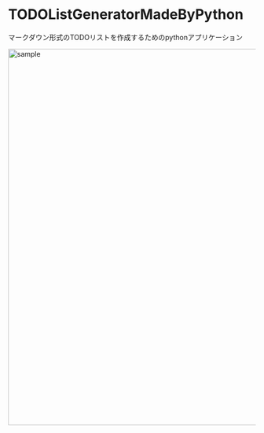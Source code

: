 # TODOListGeneratorMadeByPython
マークダウン形式のTODOリストを作成するためのpythonアプリケーション

<img width="765" alt="sample" src="https://user-images.githubusercontent.com/21659602/31573242-c4874a0a-b0f2-11e7-80fb-801bf5d325b0.png">
